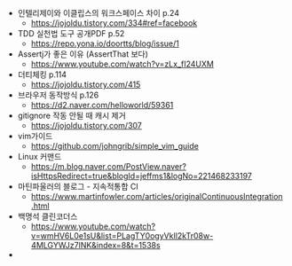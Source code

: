- 인텔리제이와 이클립스의 워크스페이스 차이 p.24 
  - https://jojoldu.tistory.com/334#ref=facebook
- TDD 실천법 도구 공개PDF p.52
  - https://repo.yona.io/doortts/blog/issue/1
- Assertj가 좋은 이유 (AssertThat 보다)
  - https://www.youtube.com/watch?v=zLx_fI24UXM
- 더티체킹 p.114
  - https://jojoldu.tistory.com/415
- 브라우저 동작방식 p.126
  - https://d2.naver.com/helloworld/59361
- gitignore 작동 안될 때 캐시 제거
  - https://jojoldu.tistory.com/307
- vim가이드
  - https://github.com/johngrib/simple_vim_guide
- Linux 커맨드
  - https://m.blog.naver.com/PostView.naver?isHttpsRedirect=true&blogId=jeffms1&logNo=221468233197
- 마틴파울러의 블로그 - 지속적통합 CI
  - https://www.martinfowler.com/articles/originalContinuousIntegration.html
- 백명석 클린코더스
  - https://www.youtube.com/watch?v=wmHV6L0e1sU&list=PLagTY0ogyVkIl2kTr08w-4MLGYWJz7lNK&index=8&t=1538s
- 

